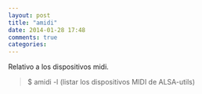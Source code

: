 ```yaml
---
layout: post
title: "amidi"
date: 2014-01-28 17:48
comments: true
categories: 
---
```

Relativo a los dispositivos midi.

>$ amidi -l     (listar los dispositivos MIDI de ALSA-utils)

